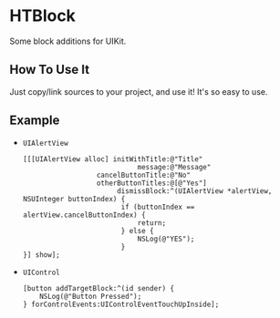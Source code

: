 HTBlock
=======

Some block additions for UIKit.  

How To Use It
-------------

Just copy/link sources to your project, and use it! It's so easy to use.  

Example
-------

*   `UIAlertView`

        [[[UIAlertView alloc] initWithTitle:@"Title"
                                    message:@"Message"
                          cancelButtonTitle:@"No"
                          otherButtonTitles:@[@"Yes"]
                               dismissBlock:^(UIAlertView *alertView, NSUInteger buttonIndex) {
                                if (buttonIndex == alertView.cancelButtonIndex) {
                                    return;
                                } else {
                                    NSLog(@"YES");
                                }
        }] show];

*   `UIControl`

        [button addTargetBlock:^(id sender) {
            NSLog(@"Button Pressed");
        } forControlEvents:UIControlEventTouchUpInside];

